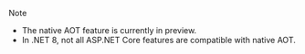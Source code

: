 > [!NOTE]
> * The native AOT feature is currently in preview.
> * In .NET 8, not all ASP.NET Core features are compatible with native AOT.
